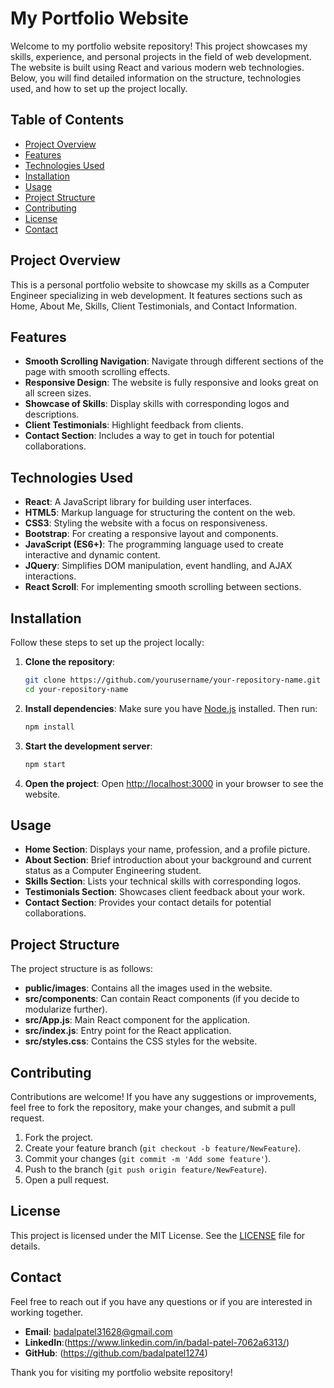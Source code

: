 # My Portfolio Website

Welcome to my portfolio website repository! This project showcases my skills, experience, and personal projects in the field of web development. The website is built using React and various modern web technologies. Below, you will find detailed information on the structure, technologies used, and how to set up the project locally.

## Table of Contents

- [Project Overview](#project-overview)
- [Features](#features)
- [Technologies Used](#technologies-used)
- [Installation](#installation)
- [Usage](#usage)
- [Project Structure](#project-structure)
- [Contributing](#contributing)
- [License](#license)
- [Contact](#contact)

## Project Overview

This is a personal portfolio website to showcase my skills as a Computer Engineer specializing in web development. It features sections such as Home, About Me, Skills, Client Testimonials, and Contact Information.

## Features

- **Smooth Scrolling Navigation**: Navigate through different sections of the page with smooth scrolling effects.
- **Responsive Design**: The website is fully responsive and looks great on all screen sizes.
- **Showcase of Skills**: Display skills with corresponding logos and descriptions.
- **Client Testimonials**: Highlight feedback from clients.
- **Contact Section**: Includes a way to get in touch for potential collaborations.

## Technologies Used

- **React**: A JavaScript library for building user interfaces.
- **HTML5**: Markup language for structuring the content on the web.
- **CSS3**: Styling the website with a focus on responsiveness.
- **Bootstrap**: For creating a responsive layout and components.
- **JavaScript (ES6+)**: The programming language used to create interactive and dynamic content.
- **JQuery**: Simplifies DOM manipulation, event handling, and AJAX interactions.
- **React Scroll**: For implementing smooth scrolling between sections.

## Installation

Follow these steps to set up the project locally:

1. **Clone the repository**:
    ```bash
    git clone https://github.com/yourusername/your-repository-name.git
    cd your-repository-name
    ```

2. **Install dependencies**:
    Make sure you have [Node.js](https://nodejs.org/) installed. Then run:
    ```bash
    npm install
    ```

3. **Start the development server**:
    ```bash
    npm start
    ```

4. **Open the project**:
    Open [http://localhost:3000](http://localhost:3000) in your browser to see the website.

## Usage

- **Home Section**: Displays your name, profession, and a profile picture.
- **About Section**: Brief introduction about your background and current status as a Computer Engineering student.
- **Skills Section**: Lists your technical skills with corresponding logos.
- **Testimonials Section**: Showcases client feedback about your work.
- **Contact Section**: Provides your contact details for potential collaborations.

## Project Structure

The project structure is as follows:


- **public/images**: Contains all the images used in the website.
- **src/components**: Can contain React components (if you decide to modularize further).
- **src/App.js**: Main React component for the application.
- **src/index.js**: Entry point for the React application.
- **src/styles.css**: Contains the CSS styles for the website.

## Contributing

Contributions are welcome! If you have any suggestions or improvements, feel free to fork the repository, make your changes, and submit a pull request.

1. Fork the project.
2. Create your feature branch (`git checkout -b feature/NewFeature`).
3. Commit your changes (`git commit -m 'Add some feature'`).
4. Push to the branch (`git push origin feature/NewFeature`).
5. Open a pull request.

## License

This project is licensed under the MIT License. See the [LICENSE](LICENSE) file for details.

## Contact

Feel free to reach out if you have any questions or if you are interested in working together.

- **Email**: badalpatel31628@gmail.com
- **LinkedIn**:(https://www.linkedin.com/in/badal-patel-7062a6313/)
- **GitHub**: (https://github.com/badalpatel1274)

Thank you for visiting my portfolio website repository!
